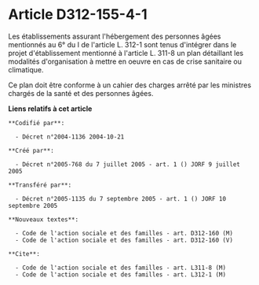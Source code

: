 # Article D312-155-4-1

Les établissements assurant l'hébergement des personnes âgées mentionnés au 6° du I de l'article L. 312-1 sont tenus
d'intégrer dans le projet d'établissement mentionné à l'article L. 311-8 un plan détaillant les modalités d'organisation à
mettre en oeuvre en cas de crise sanitaire ou climatique.

Ce plan doit être conforme à un cahier des charges arrêté par les ministres chargés de la santé et des personnes âgées.

**Liens relatifs à cet article**

	**Codifié par**:

	  - Décret n°2004-1136 2004-10-21

	**Créé par**:

	  - Décret n°2005-768 du 7 juillet 2005 - art. 1 () JORF 9 juillet 2005

	**Transféré par**:

	  - Décret n°2005-1135 du 7 septembre 2005 - art. 1 () JORF 10 septembre 2005

	**Nouveaux textes**:

	  - Code de l'action sociale et des familles - art. D312-160 (M)
	  - Code de l'action sociale et des familles - art. D312-160 (V)

	**Cite**:

	  - Code de l'action sociale et des familles - art. L311-8 (M)
	  - Code de l'action sociale et des familles - art. L312-1 (M)
